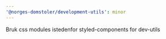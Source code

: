 ```yaml
---
'@norges-domstoler/development-utils': minor
---
```


Bruk css modules istedenfor styled-components for dev-utils
